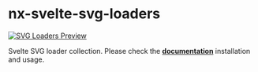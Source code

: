 # nx-svelte-svg-loaders

[![SVG Loaders Preview](https://github.com/ngeenx/nx-svg-loaders/blob/main/docs/static/img/nx-svg-loaders-preview.gif?raw=true)](https://ngeenx.github.io/nx-svg-loaders/)

Svelte SVG loader collection. Please check the **[documentation](https://ngeenx.github.io/nx-svg-loaders/docs/category/svelte)** installation and usage.
